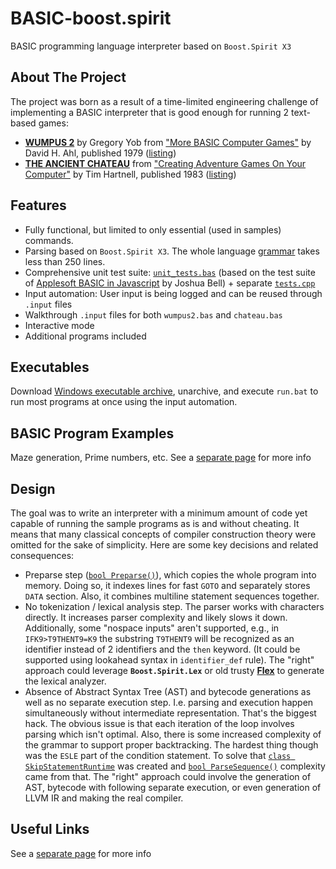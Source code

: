 # BASIC-boost.spirit

BASIC programming language interpreter based on `Boost.Spirit X3`

## About The Project

The project was born as a result of a time-limited engineering challenge of implementing a BASIC interpreter that is good enough for running 2 text-based games:

* [**WUMPUS 2**](https://www.atariarchives.org/morebasicgames/showpage.php?page=181) by Gregory Yob from ["More BASIC Computer Games"](https://www.atariarchives.org/morebasicgames/index.php) by David H. Ahl, published 1979 ([listing](https://www.roug.org/retrocomputing/languages/basic/morebasicgames/wumpus2.bas))
* [**THE ANCIENT CHATEAU**](https://www.atariarchives.org/adventure/chapter21.php) from ["Creating Adventure Games On Your Computer"](https://www.atariarchives.org/adventure/index.php) by Tim Hartnell, published 1983 ([listing](https://www.atariarchives.org/adventure/chapter22.php))

## Features

* Fully functional, but limited to only essential (used in samples) commands.
* Parsing based on `Boost.Spirit X3`. The whole language [grammar](grammar.cpp) takes less than 250 lines.
* Comprehensive unit test suite: [`unit_tests.bas`](programs/unit_tests.bas) (based on the test suite of [Applesoft BASIC in Javascript](https://www.calormen.com/jsbasic/) by Joshua Bell) + separate [`tests.cpp`](tests.cpp)
* Input automation: User input is being logged and can be reused through `.input` files
* Walkthrough `.input` files for both `wumpus2.bas` and `chateau.bas`
* Interactive mode
* Additional programs included

## Executables

Download [Windows executable archive](https://github.com/black-square/BASIC-boost.spirit/releases/latest/download/BASIC-boost.spirit.zip), unarchive, and execute `run.bat` to run most programs at once using the input automation.

## BASIC Program Examples

Maze generation, Prime numbers, etc.
See a [separate page](programs/README.md) for more info

## Design

The goal was to write an interpreter with a minimum amount of code yet capable of running the sample programs as is and without cheating. It means that many classical concepts of compiler construction theory were omitted for the sake of simplicity. Here are some key decisions and related consequences:
* Preparse step ([`bool Preparse()`](basic_int.cpp)), which copies the whole program into memory. Doing so, it indexes lines for fast `GOTO` and separately stores `DATA` section. Also, it combines multiline statement sequences together.
* No tokenization / lexical analysis step. The parser works with characters directly. It increases parser complexity and likely slows it down. Additionally, some "nospace inputs" aren't supported, e.g., in `IFK9>T9THENT9=K9` the substring `T9THENT9` will be recognized as an identifier instead of 2 identifiers and the `then` keyword. (It could be supported using lookahead syntax in `identifier_def` rule). The "right" approach could leverage **`Boost.Spirit.Lex`** or old trusty [**Flex**](https://en.wikipedia.org/wiki/Flex_(lexical_analyser_generator)) to generate the lexical analyzer.
* Absence of Abstract Syntax Tree (AST) and bytecode generations as well as no separate execution step. I.e. parsing and execution happen simultaneously without intermediate representation. That's the biggest hack. The obvious issue is that each iteration of the loop involves parsing which isn't optimal. Also, there is some increased complexity of the grammar to support proper backtracking. The hardest thing though was the `ESLE` part of the condition statement. To solve that [`class SkipStatementRuntime`](runtime.h) was created and [`bool ParseSequence()`](parse_utils.hpp) complexity came from that. The "right" approach could involve the generation of AST, bytecode with following separate execution, or even generation of LLVM IR and making the real compiler.

## Useful Links

See a [separate page](NOTES.md) for more info
